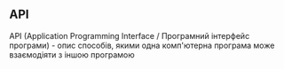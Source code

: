 ## API

API (Application Programming Interface / Програмний інтерфейс програми) - опис способів, якими одна комп'ютерна програма може взаємодіяти з іншою програмою
